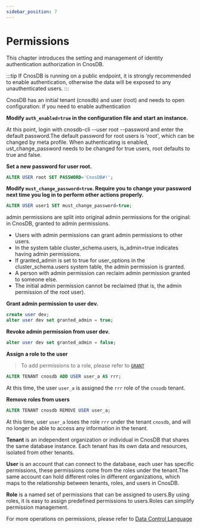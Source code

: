 ```yaml
---
sidebar_position: 7
---
```


# Permissions

This chapter introduces the setting and management of identity authentication authorization in CnosDB.

:::tip
If CnosDB is running on a public endpoint, it is strongly recommended to enable authentication, otherwise the data will be exposed to any unauthenticated users.
:::

CnosDB has an initial tenant (cnosdb) and user (root) and needs to open configuration: if you need to enable authentication

**Modify `auth_enabled=true` in the configuration file and start an instance.**

At this point, login with cnosdb-cli --user root --password and enter the default password.The default password for root users is 'root', which can be changed by meta profile.
When authenticating is enabled, ust_change_password needs to be changed for true users, root defaults to true and false.

**Set a new password for user root.**

```sql
ALTER USER root SET PASSWORD='CnosDB#!';
```

**Modify `must_change_password=true`. Require you to change your password next time you log in to perform other actions properly.**

```sql
ALTER USER user1 SET must_change_password=true;
```

admin permissions are split into original admin permissions for the original: in CnosDB, granted to admin permissions.

- Users with admin permissions can grant admin permissions to other users.
- In the system table cluster_schema.users, is_admin=true indicates having admin permissions.
- If granted_admin is set to true for user_options in the cluster_schema.users system table, the admin permission is granted.
- A person with admin permission can reclaim admin permission granted to someone else.
- The initial admin permission cannot be reclaimed (that is, the admin permission of the root user).

**Grant admin permission to user dev.**

```sql
create user dev;
alter user dev set granted_admin = true;
```

**Revoke admin permission from user dev.**

```sql
alter user dev set granted_admin = false;
```

**Assign a role to the user**

> To add permissions to a role, please refer to [`GRANT`](../reference/sql/dcl#grant)

```sql
ALTER TENANT cnosdb ADD USER user_a AS rrr;
```

At this time, the user `user_a` is assigned the `rrr` role of the `cnsodb` tenant.

**Remove roles from users**

```sql
ALTER TENANT cnosdb REMOVE USER user_a;
```

At this time, user `user_a` loses the role `rrr` under the tenant `cnosdb`, and will no longer be able to access any information in the tenant.

**Tenant** is an independent organization or individual in CnosDB that shares the same database instance. Each tenant has its own data and resources, isolated from other tenants.

**User** is an account that can connect to the database, each user has specific permissions, these permissions come from the roles under the tenant.The same account can hold different roles in different organizations, which maps to the relationship between tenants, roles, and users in CnosDB.

**Role** is a named set of permissions that can be assigned to users.By using roles, it is easy to assign predefined permissions to users.Roles can simplify permission management.

For more operations on permissions, please refer to [Data Control Language](../reference/sql/dcl.md)

